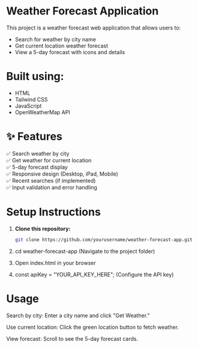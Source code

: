 # Weather Forecast Application

This project is a weather forecast web application that allows users to:

- Search for weather by city name
- Get current location weather forecast
- View a 5-day forecast with icons and details

# Built using:
- HTML
- Tailwind CSS
- JavaScript
- OpenWeatherMap API

# ✨ Features

✅ Search weather by city  
✅ Get weather for current location  
✅ 5-day forecast display  
✅ Responsive design (Desktop, iPad, Mobile)  
✅ Recent searches (if implemented)  
✅ Input validation and error handling  


# Setup Instructions

1. **Clone this repository:**

   ```bash
   git clone https://github.com/yourusername/weather-forecast-app.git

2. cd weather-forecast-app    (Navigate to the project folder)
3. Open index.html in your browser
4. const apiKey = "YOUR_API_KEY_HERE";   (Configure the API key)


# Usage

Search by city: Enter a city name and click "Get Weather."

Use current location: Click the green location button to fetch weather.

View forecast: Scroll to see the 5-day forecast cards.

   
